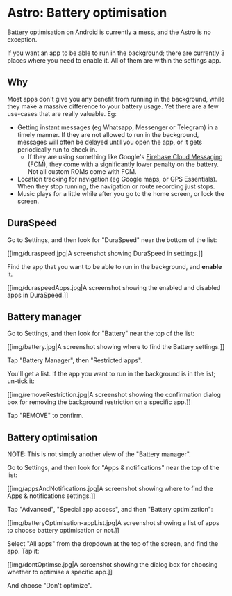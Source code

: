 # Astro: Battery optimisation

Battery optimisation on Android is currently a mess, and the Astro is no exception.

If you want an app to be able to run in the background; there are currently 3 places where you need to enable it. All of them are within the settings app.

## Why

Most apps don't give you any benefit from running in the background, while they make a massive difference to your battery usage. Yet there are a few use-cases that are really valuable. Eg:

* Getting instant messages (eg Whatsapp, Messenger or Telegram) in a timely manner. If they are not allowed to run in the background, messages will often be delayed until you open the app, or it gets periodically run to check in.
    * If they are using something like Google's [Firebase Cloud Messaging](https://firebase.google.com/docs/cloud-messaging) (FCM), they come with a significantly lower penalty on the battery. Not all custom ROMs come with FCM.
* Location tracking for navigation (eg Google maps, or GPS Essentials). When they stop running, the navigation or route recording just stops.
* Music plays for a little while after you go to the home screen, or lock the screen.

## DuraSpeed

Go to Settings, and then look for "DuraSpeed" near the bottom of the list:

[[img/duraspeed.jpg|A screenshot showing DuraSpeed in settings.]]

Find the app that you want to be able to run in the background, and **enable** it.

[[img/duraspeedApps.jpg|A screenshot showing the enabled and disabled apps in DuraSpeed.]]

## Battery manager

Go to Settings, and then look for "Battery" near the top of the list:

[[img/battery.jpg|A screenshot showing where to find the Battery settings.]]

Tap "Battery Manager", then "Restricted apps".

You'll get a list. If the app you want to run in the background is in the list; un-tick it:

[[img/removeRestriction.jpg|A screenshot showing the confirmation dialog box for removing the background restriction on a specific app.]]

Tap "REMOVE" to confirm.

## Battery optimisation

NOTE: This is not simply another view of the "Battery manager".

Go to Settings, and then look for "Apps & notifications" near the top of the list:

[[img/appsAndNotifications.jpg|A screenshot showing where to find the Apps & notifications settings.]]

Tap "Advanced", "Special app access", and then "Battery optimization":

[[img/batteryOptimisation-appList.jpg|A screenshot showing a list of apps to choose battery optimisation or not.]]

Select "All apps" from the dropdown at the top of the screen, and find the app. Tap it:

[[img/dontOptimse.jpg|A screenshot showing the dialog box for choosing whether to optimise a specific app.]]

And choose "Don't optimize".
